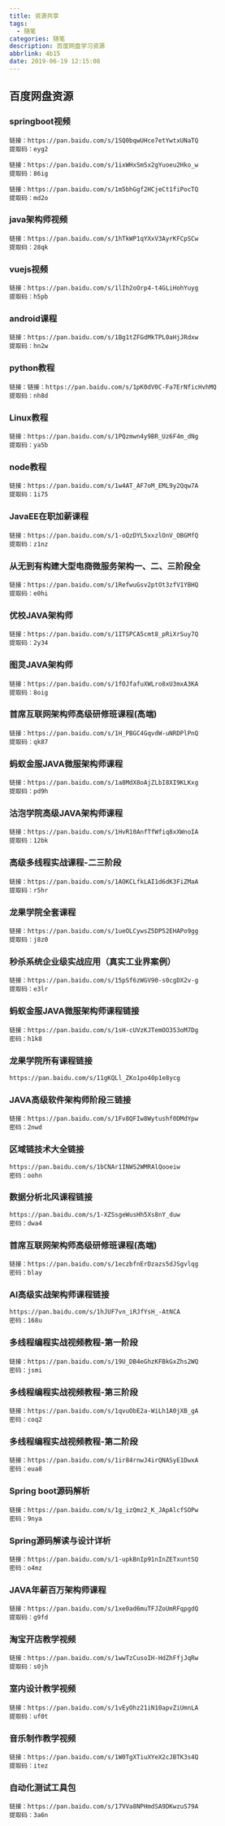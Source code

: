 ```yaml
---
title: 资源共享  
tags:
  - 随笔  
categories: 随笔  
description: 百度网盘学习资源
abbrlink: 4b15  
date: 2019-06-19 12:15:08  
---
```

## 百度网盘资源
### springboot视频

	链接：https://pan.baidu.com/s/1SQ0bqwUHce7etYwtxUNaTQ 
	提取码：eyg2  
 
	链接：https://pan.baidu.com/s/1ixWHxSmSx2gYuoeu2Hko_w 
	提取码：86ig 
  
	链接：https://pan.baidu.com/s/1m5bhGgf2HCjeCt1fiPocTQ 
	提取码：md2o 
### java架构师视频
	链接：https://pan.baidu.com/s/1hTkWP1qYXxV3AyrKFCpSCw 
	提取码：28qk 
### vuejs视频
	链接：https://pan.baidu.com/s/1lIh2oOrp4-t4GLiHohYuyg 
	提取码：h5pb 
### android课程
	链接：https://pan.baidu.com/s/1Bg1tZFGdMkTPL0aHjJRdxw 
	提取码：hn2w 
### python教程
	链接：链接：https://pan.baidu.com/s/1pK0dV0C-Fa7ErNficHvhMQ 
	提取码：nh8d
### Linux教程
	链接：https://pan.baidu.com/s/1PQzmwn4y9BR_Uz6F4m_dNg 
	提取码：ya5b 
### node教程
	链接：https://pan.baidu.com/s/1w4AT_AF7oM_EML9y2Qqw7A 
	提取码：1i75 
### JavaEE在职加薪课程  
	链接：https://pan.baidu.com/s/1-oQzDYL5xxzlOnV_OBGMfQ 
	提取码：z1nz    
### 从无到有构建大型电商微服务架构一、二、三阶段全   
	链接：https://pan.baidu.com/s/1RefwuGsv2ptOt3zfV1YBHQ 
	提取码：e0hi

### 优校JAVA架构师  
	链接：https://pan.baidu.com/s/1ITSPCA5cmt8_pRiXrSuy7Q 
	提取码：2y34 
### 图灵JAVA架构师
	链接：https://pan.baidu.com/s/1fOJfafuXWLro8xU3mxA3KA 
	提取码：8oig
### 首席互联网架构师高级研修班课程(高端)
	链接：https://pan.baidu.com/s/1H_PBGC4GqvdW-uNRDPlPnQ 
	提取码：qk87 
### 蚂蚁金服JAVA微服架构师课程
	链接：https://pan.baidu.com/s/1a8MdX8oAjZLbI8XI9KLKxg 
	提取码：pd9h
### 沽泡学院高级JAVA架构师课程
	链接：https://pan.baidu.com/s/1HvR10AnfTfWfiq8xXWnoIA 
	提取码：12bk
### 高级多线程实战课程-二三阶段
	链接：https://pan.baidu.com/s/1AOKCLfkLAI1d6dK3FiZMaA 
	提取码：r5hr 
### 龙果学院全套课程
	链接：https://pan.baidu.com/s/1ueOLCywsZ5DP52EHAPo9gg 
	提取码：j8z0
### 秒杀系统企业级实战应用（真实工业界案例）
	链接：https://pan.baidu.com/s/15pSf6zWGV90-s0cgDX2v-g 
	提取码：e3lr
### 蚂蚁金服JAVA微服架构师课程链接
	链接：https://pan.baidu.com/s/1sH-cUVzKJTemOO353oM7Dg 
	密码：h1k8
### 龙果学院所有课程链接
	https://pan.baidu.com/s/11gKQLl_ZKo1po40p1e8ycg
### JAVA高级软件架构师阶段三链接
	链接：https://pan.baidu.com/s/1Fv8QFIw8Wytushf0DMdYpw 
	密码：2nwd
### 区域链技术大全链接
	https://pan.baidu.com/s/1bCNAr1INWS2WMRAlQooeiw 
	密码：oohn
### 数据分析北风课程链接
	https://pan.baidu.com/s/1-XZSsgeWusHh5Xs8nY_duw 
	密码：dwa4
### 首席互联网架构师高级研修班课程(高端)
	链接：https://pan.baidu.com/s/1eczbfnErDzazs5dJSgvlqg 
	密码：blay
### AI高级实战架构师课程链接
	https://pan.baidu.com/s/1hJUF7vn_iRJfYsH_-AtNCA 
	密码：168u
### 多线程编程实战视频教程-第一阶段
	链接：https://pan.baidu.com/s/19U_DB4eGhzKFBkGxZhs2WQ 
	密码：jsmi
### 多线程编程实战视频教程-第三阶段
	链接：https://pan.baidu.com/s/1qvuObE2a-WiLh1A0jXB_gA 
	密码：coq2
### 多线程编程实战视频教程-第二阶段
	链接：https://pan.baidu.com/s/1ir84rnwJ4irQNASyE1DwxA 
	密码：eua8
### Spring boot源码解析
	链接：https://pan.baidu.com/s/1g_izQmz2_K_JApAlcfSOPw 
	密码：9nya
### Spring源码解读与设计详析
	链接：https://pan.baidu.com/s/1-upkBnIp91nInZETxuntSQ 
	密码：o4mz
### JAVA年薪百万架构师课程 
	链接：https://pan.baidu.com/s/1xe0ad6muTFJZoUmRFqpgdQ 
	提取码：g9fd
### 淘宝开店教学视频
	链接：https://pan.baidu.com/s/1wwTzCusoIH-HdZhFfjJqRw 
	提取码：s0jh 
### 室内设计教学视频
	链接：https://pan.baidu.com/s/1vEyOhz21iN10apvZiUmnLA 
	提取码：uf0t 
### 音乐制作教学视频
	链接：https://pan.baidu.com/s/1W0TgXTiuXYeX2cJBTK3s4Q 
	提取码：itez
### 自动化测试工具包
	链接：https://pan.baidu.com/s/17VVa8NPHmdSA9DKwzuS79A 
	提取码：3a6n 



